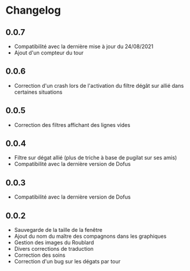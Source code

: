 # Changelog

## 0.0.7
* Compatibilité avec la dernière mise à jour du 24/08/2021
* Ajout d'un compteur du tour

## 0.0.6

* Correction d'un crash lors de l'activation du filtre dégât sur allié dans certaines situations


## 0.0.5

* Correction des filtres affichant des lignes vides


## 0.0.4

* Filtre sur dégat allié (plus de triche à base de pugilat sur ses amis)
* Compatibilité avec la dernière version de Dofus


## 0.0.3

* Compatibilité avec la dernière version de Dofus


## 0.0.2

* Sauvegarde de la taille de la fenêtre
* Ajout du nom du maître des compagnons dans les graphiques
* Gestion des images du Roublard
* Divers corrections de traduction
* Correction des soins
* Correction d'un bug sur les dégats par tour
